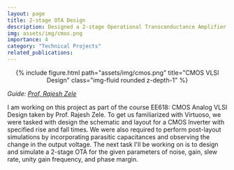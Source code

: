 ```yaml
---
layout: page
title: 2-stage OTA Design
description: Designed a 2-stage Operational Transconductance Amplifier for the specified parameters and implemented it using Cadence Virtuoso
img: assets/img/cmos.png
importance: 4
category: "Technical Projects"
related_publications:
---
```


<center>
<div class="row">
    <div class="col-sm mt-4 mt-md-0">
        {% include figure.html path="assets/img/cmos.png" title="CMOS VLSI Design" class="img-fluid rounded z-depth-1" %}
    </div>
</div>
</center>
<!-- <div class="caption">
    Overview of the designed EEG data acquistion system
</div> -->

_Guide: [Prof. Rajesh Zele](http://www.ee.iitb.ac.in/~zelerajesh/index.php)_

I am working on this project as part of the course EE618: CMOS Analog VLSI Design taken by Prof. Rajesh Zele. To get us familiarized with Virtuoso, we were tasked with design the schematic and layout for a CMOS Inverter with specified rise and fall times. We were also required to perform post-layout simulations by incorporating parasitic capacitances and observing the change in the output voltage. 
The next task I'll be working on is to design and simulate a 2-stage OTA for the given parameters of noise, gain, slew rate, unity gain frequency, and phase margin. 
